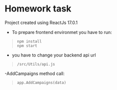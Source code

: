 # Homework task

Project created using ReactJs 17.0.1

- To prepare frontend environmet you have to run:
> `npm install`  
> `npm start`  

- you have to change your backend api url
> `/src/Utils/api.js`

-AddCampaigns method call:
> `app.AddCampaigns(data)`